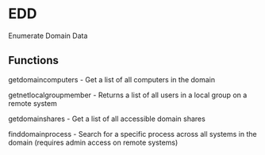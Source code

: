 # EDD
Enumerate Domain Data

## Functions

getdomaincomputers - Get a list of all computers in the domain

getnetlocalgroupmember - Returns a list of all users in a local group on a remote system

getdomainshares - Get a list of all accessible domain shares

finddomainprocess - Search for a specific process across all systems in the domain (requires admin access on remote systems)
